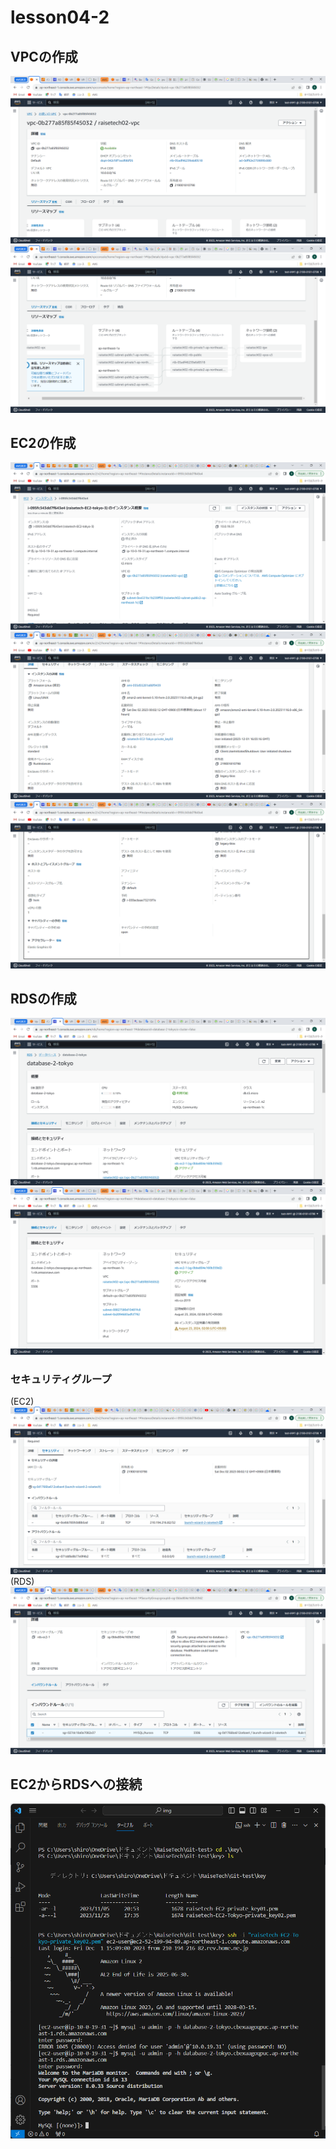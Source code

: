 # lesson04-2

## VPCの作成
![VPC-1](img/img-lesson04-2/VPC-1.png)
![VPC-2](img/img-lesson04-2/VPC-2.png)

## EC2の作成
![EC2-detail-1](img/img-lesson04-2/EC2-detail-1.png)
![EC2-detail-2](img/img-lesson04-2/EC2-detail-2.png)
![EC2-detail-3](img/img-lesson04-2/EC2-detail-3.png)

## RDSの作成
![RDS-1](img/img-lesson04-2/RDS-1.png)
![RDS-2](img/img-lesson04-2/RDS-2.png)

### セキュリティグループ
(EC2)
![EC2-sec](img/img-lesson04-2/EC2-sec.png)
(RDS)
![RDS-sec](img/img-lesson04-2/RDS-sec.png)


## EC2からRDSへの接続
![shuusei-3.png](img/img-lesson04-2/shuusei-3.png)